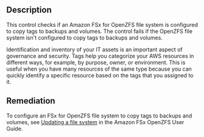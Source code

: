 ## Description

This control checks if an Amazon FSx for OpenZFS file system is configured to copy tags to backups and volumes. The control fails if the OpenZFS file system isn't configured to copy tags to backups and volumes.

Identification and inventory of your IT assets is an important aspect of governance and security. Tags help you categorize your AWS resources in different ways, for example, by purpose, owner, or environment. This is useful when you have many resources of the same type because you can quickly identify a specific resource based on the tags that you assigned to it.

## Remediation

To configure an FSx for OpenZFS file system to copy tags to backups and volumes, see [Updating a file system](https://docs.aws.amazon.com/fsx/latest/OpenZFSGuide/updating-file-system.html) in the Amazon FSx OpenZFS User Guide.